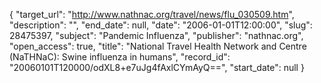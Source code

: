 {
  "target_url": "http://www.nathnac.org/travel/news/flu_030509.htm", 
  "description": "", 
  "end_date": null, 
  "date": "2006-01-01T12:00:00", 
  "slug": 28475397, 
  "subject": "Pandemic Influenza", 
  "publisher": "nathnac.org", 
  "open_access": true, 
  "title": "National Travel Health Network and Centre (NaTHNaC): Swine influenza in humans", 
  "record_id": "20060101T120000/odXL8+e7uJg4fAxlCYmAyQ==", 
  "start_date": null
}

